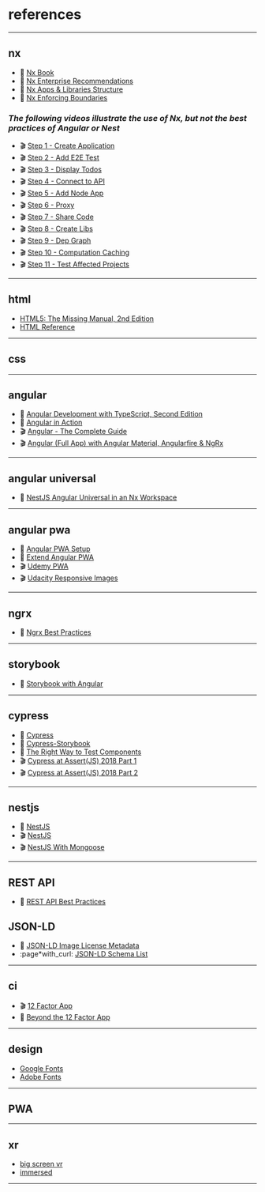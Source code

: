 # references

---

## nx

- :blue_book: [Nx Book](https://go.nrwl.io/angular-enterprise-monorepo-patterns-new-book)
- :page_with_curl: [Nx Enterprise Recommendations](https://nx.dev/latest/angular/guides/monorepo-nx-enterprise)
- :page_with_curl: [Nx Apps & Libraries Structure](https://medium.com/showpad-engineering/how-to-organize-and-name-applications-and-libraries-in-an-nx-monorepo-for-immediate-team-wide-9876510dbe28)
- :page_with_curl: [Nx Enforcing Boundaries](https://medium.com/showpad-engineering/how-to-programmatically-enforce-boundaries-between-applications-and-libraries-in-an-nx-monorepo-39bf8fbec6ba)

### _The following videos illustrate the use of Nx, but not the best practices of Angular or Nest_

- :clapper: [Step 1 - Create Application](https://nx.dev/latest/angular/tutorial/01-create-application)
- :clapper: [Step 2 - Add E2E Test](https://nx.dev/latest/angular/tutorial/02-add-e2e-test)
- :clapper: [Step 3 - Display Todos](https://nx.dev/latest/angular/tutorial/03-display-todos)
- :clapper: [Step 4 - Connect to API](https://nx.dev/latest/angular/tutorial/04-connect-to-api)
- :clapper: [Step 5 - Add Node App](https://nx.dev/latest/angular/tutorial/05-add-node-app)
- :clapper: [Step 6 - Proxy](https://nx.dev/latest/angular/tutorial/06-proxy)
- :clapper: [Step 7 - Share Code](https://nx.dev/latest/angular/tutorial/07-share-code)
- :clapper: [Step 8 - Create Libs](https://nx.dev/latest/angular/tutorial/08-create-libs)
- :clapper: [Step 9 - Dep Graph](https://nx.dev/latest/angular/tutorial/09-dep-graph)
- :clapper: [Step 10 - Computation Caching](https://nx.dev/latest/angular/tutorial/10-computation-caching)
- :clapper: [Step 11 - Test Affected Projects](https://nx.dev/latest/angular/tutorial/11-test-affected-projects)

---

## html

- [HTML5: The Missing Manual, 2nd Edition](https://www.oreilly.com/library/view/html5-the-missing/9781449373412/)
- [HTML Reference](https://developer.mozilla.org/en-US/docs/Web/HTML/Element)

---

## css

---

## angular

- :blue_book: [Angular Development with TypeScript, Second Edition](https://www.manning.com/books/angular-development-with-typescript-second-edition)
- :blue_book: [Angular in Action](https://www.manning.com/books/angular-in-action)
- :clapper: [Angular - The Complete Guide](https://www.udemy.com/course/the-complete-guide-to-angular-2)
- :clapper: [Angular (Full App) with Angular Material, Angularfire & NgRx](https://www.udemy.com/course/angular-full-app-with-angular-material-angularfire-ngrx)

---

## angular universal

- :page_with_curl: [NestJS Angular Universal in an Nx Workspace](https://samosunaz.hashnode.dev/nestjs-angular-universal-in-an-nx-workspace)

---

## angular pwa

- :page_with_curl: [Angular PWA Setup](https://www.youtube.com/watch?v=5YtNQJQu31Y)
- :page_with_curl: [Extend Angular PWA](https://medium.com/@smarth55/extending-the-angular-cli-service-worker-44bfc205894c)
- :clapper: [Udemy PWA](https://www.udemy.com/course/progressive-web-app-pwa-the-complete-guide)
- :clapper: [Udacity Responsive Images](https://classroom.udacity.com/courses/ud882)

---

## ngrx

- :page_with_curl: [Ngrx Best Practices](https://wesleygrimes.com/angular/2018/05/30/ngrx-best-practices-for-enterprise-angular-applications)

---

## storybook

- :page_with_curl: [Storybook with Angular](https://storybook.js.org/tutorials/intro-to-storybook/angular/en/get-started/)

---

## cypress

- :page_with_curl: [Cypress](https://docs.cypress.io/guides/overview/why-cypress)
- :page_with_curl: [Cypress-Storybook](https://www.npmjs.com/package/cypress-storybook)
- :page_with_curl: [The Right Way to Test Components](https://www.freecodecamp.org/news/the-right-way-to-test-react-components-548a4736ab22/)
- :clapper: [Cypress at Assert(JS) 2018 Part 1](https://youtu.be/5XQOK0v_YRE)
- :clapper: [Cypress at Assert(JS) 2018 Part 2](https://youtu.be/5FnalKRjpZk)

---

## nestjs

- :page_with_curl: [NestJS](https://docs.nestjs.com/)
- :clapper: [NestJS](https://academind.com/tutorials/nestjs-introduction/)
- :clapper: [NestJS With Mongoose](https://www.youtube.com/watch?v=ulfU5vY6I78)

---

## REST API

- :page_with_curl: [REST API Best Practices](https://www.vinaysahni.com/best-practices-for-a-pragmatic-restful-api)

## JSON-LD

- :page_with_curl: [JSON-LD Image License Metadata](https://developers.google.com/search/docs/data-types/image-license-metadata)
- :page*with_curl: [JSON-LD Schema List](https://docs.google.com/spreadsheets/d/1Ed6RmI01rx4UdW40ciWgz2oS_Kx37*-sPi7sba_jC3w/edit#gid=0)

---

## ci

- :clapper: [12 Factor App](https://12factor.net/)
- :blue_book: [Beyond the 12 Factor App](https://tanzu.vmware.com/content/blog/beyond-the-twelve-factor-app)

---

## design

- [Google Fonts](https://fonts.google.com/)
- [Adobe Fonts](https://fonts.adobe.com/)

---

## PWA

---

## xr

- [big screen vr](https://www.bigscreenvr.com/)
- [immersed](https://immersedvr.com/)

---
